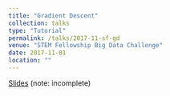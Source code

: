 ```yaml
---
title: "Gradient Descent"
collection: talks
type: "Tutorial"
permalink: /talks/2017-11-sf-gd
venue: "STEM Fellowship Big Data Challenge"
date: 2017-11-01
location: ""
---
```


[Slides](http://talks.jacobdanovitch.me/gradient_descent.html) (note: incomplete)
